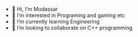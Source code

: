 - 👋 Hi, I’m Mudassar
- 👀 I’m interested in Programing and gaming etc
- 🌱 I’m currently learning Engineering
- 💞️ I’m looking to collaborate on C++ programming



<!---
Mudassar-23/Mudassar-23 is a ✨ special ✨ repository because its `README.md` (this file) appears on your GitHub profile.
You can click the Preview link to take a look at your changes.
--->
